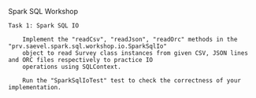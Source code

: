 Spark SQL Workshop

    Task 1: Spark SQL IO
    
        Implement the "readCsv", "readJson", "readOrc" methods in the "prv.saevel.spark.sql.workshop.io.SparkSqlIo"
        object to read Survey class instances from given CSV, JSON lines and ORC files respectively to practice IO
        operations using SQLContext. 
        
        Run the "SparkSqlIoTest" test to check the correctness of your implementation.
